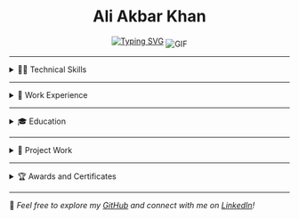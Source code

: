 
<h1 align="center">Ali Akbar Khan</h1>


<p align="center">
<a href="https://git.io/typing-svg"><img src="https://readme-typing-svg.demolab.com?font=Fira+Code&weight=600&size=24&pause=1000&color=F7C300&width=435&lines=Welcome%2C+to+my+Github+Profile;I'm+a+Java+Developer+and+more" alt="Typing SVG" /></a>
<img align="middle" alt="GIF" src="https://images-wixmp-ed30a86b8c4ca887773594c2.wixmp.com/f/12cbe8a4-f55c-4b40-85bb-d8e1405e7b84/derewio-1d534a30-bf98-4e95-b876-267b0bfea1a1.gif?token=eyJ0eXAiOiJKV1QiLCJhbGciOiJIUzI1NiJ9.eyJzdWIiOiJ1cm46YXBwOjdlMGQxODg5ODIyNjQzNzNhNWYwZDQxNWVhMGQyNmUwIiwiaXNzIjoidXJuOmFwcDo3ZTBkMTg4OTgyMjY0MzczYTVmMGQ0MTVlYTBkMjZlMCIsIm9iaiI6W1t7InBhdGgiOiJcL2ZcLzEyY2JlOGE0LWY1NWMtNGI0MC04NWJiLWQ4ZTE0MDVlN2I4NFwvZGVyZXdpby0xZDUzNGEzMC1iZjk4LTRlOTUtYjg3Ni0yNjdiMGJmZWExYTEuZ2lmIn1dXSwiYXVkIjpbInVybjpzZXJ2aWNlOmZpbGUuZG93bmxvYWQiXX0.MAHYh1Xpqjv-R0cSZtCRbmyO13JzitShLyOvTdYtJ9g" />
</p>


---

<div>
<details>
  <summary>👨‍💻 Technical Skills</summary>

- **Programming Languages**: Java, C, Python, SQL, JavaScript, HTML, CSS, Godot Script  
- **Specializations**: AI, Data Analytics & Visualization, Game Development, Web Development, UX/UI Design, Graphics Design  
- **Tools**: Data Science Notebooks, Photoshop, Figma, VS Code, PyCharm, Git, Godot  

</details>
</div>

---
<div>
<details>
  <summary>💼 Work Experience</summary>

### Tech10.in, Jaipur (Sep 2023 – Present)  
**Founder**  
- Directed the development of innovative tech solutions, ensuring real-time implementation and system coordination for maximum efficiency.  
- Managed cross-functional team collaboration to optimize operational performance, achieving a 91% improvement in productivity.

### Cook N Klein, Bangalore (Apr 2024 - May 2024)  
**Graphics Design Intern**  
- Designed 31 graphics that boosted social media engagement and brand recognition, driving customer engagement growth.

### Fluxus IIT Indore, Indore (Nov 2023 - Feb 2024)  
**Campus Ambassador**  
- Coordinated campus outreach initiatives, ensuring effective communication with over 600 individuals to achieve target visibility.  

</details>
</div>

---
<div>
<details>
  <summary>🎓 Education</summary>

- **Arya College of Engineering, Jaipur** (Sep 2023 – Present)  
  **B. Tech in Computer Science** | CGPA: 8.32/10  
  *Relevant Coursework*: Data Structures, Algorithms, Machine Learning, Databases, Operating Systems, Computer Networks  

- **Kendriya Vidyalaya Jhalawar** (May 2011 – Feb 2023)  
  **High School Diploma** | Percentage: 70%  
  *Relevant Coursework*: Basics of Computer, Algorithms, Web Development, Information Practices  

</details>
</div>

---
<div>
<details>
  <summary>🔨 Project Work</summary>

<div align="center">
    <a href="https://github.com/aliiakbarkhan/women-safety-prototype">
        <img src="https://github-readme-stats.vercel.app/api/pin/?username=aliiakbarkhan&repo=women-safety-prototype&theme=calm_pink" alt="SoundState Repo">
    </a>
    <a href="https://github.com/aliiakbarkhan/poke-hunt-rpg-game">
        <img src="https://github-readme-stats.vercel.app/api/pin/?username=aliiakbarkhan&repo=poke-hunt-rpg-game&theme=calm_pink" alt="SoundState Repo">
    </a>
    <a href="https://github.com/aliiakbarkhan/broken-hero-game">
        <img src="https://github-readme-stats.vercel.app/api/pin/?username=aliiakbarkhan&repo=broken-hero-game&theme=calm_pink" alt="SoundState Repo">
    </a>
    <a href="https://github.com/aliiakbarkhan/nike-website-prototype">
        <img src="https://github-readme-stats.vercel.app/api/pin/?username=aliiakbarkhan&repo=nike-website-prototype&theme=calm_pink" alt="SoundState Repo">
    </a>
     <a href="https://github.com/aliiakbarkhan/the-fallen-knight-game">
        <img src="https://github-readme-stats.vercel.app/api/pin/?username=aliiakbarkhan&repo=the-fallen-knight-game&theme=calm_pink" alt="SoundState Repo">
    </a>
 <a href="https://github.com/aliiakbarkhan/tekken-VIII-website">
        <img src="https://github-readme-stats.vercel.app/api/pin/?username=aliiakbarkhan&repo=tekken-VIII-website&theme=calm_pink" alt="SoundState Repo">
    </a>
</div>
</details>
</div>

---
<div>
<details>
  <summary>🏆 Awards and Certificates</summary>

### Data Analysis and AI Certifications  
- Career Essentials in Data Analysis – Microsoft & LinkedIn  
- Introduction to Data Analytics (Foundations & Core Knowledge) – LinkedIn  
- Introduction to Artificial Intelligence – Skillsoft  

### Generative AI and Prompt Engineering  
- Generative AI Certification – Microsoft & LinkedIn  
- Foundations of Prompt Engineering – AWS  
- What is Generative AI and Ethics in Generative AI – Google Cloud  
- Generative AI: The Evolution of Thoughtful Online Search – LinkedIn  

### Cloud Computing and Digital Transformation  
- Digital Transformation, Infrastructure & Application Modernization – Google Cloud  
- Understanding Google Cloud Security and Operations – Google Cloud  
- Innovating with Data on Google Cloud – Google Cloud  
- Low-Code Machine Learning – AWS  

### Productivity and Tools  
- Streamlining Work with Microsoft Copilot and Learning Microsoft 365 Copilot – Microsoft  
- Internet of Things Applications – Skillsoft  

### Programming and Development  
- ChatGPT for Developers – Up Grad  
- Java Programming and Excel for Beginners – Great Learning  

### Industry Exposure  
- Young Industry Enthusiast, Capital Markets – Infosys Springboard  

</details>
</div>


---

📌 *Feel free to explore my [GitHub](https://github.com/aliiakbarkhan) and connect with me on [LinkedIn](https://www.linkedin.com/in/aliakbar-khan)!*
